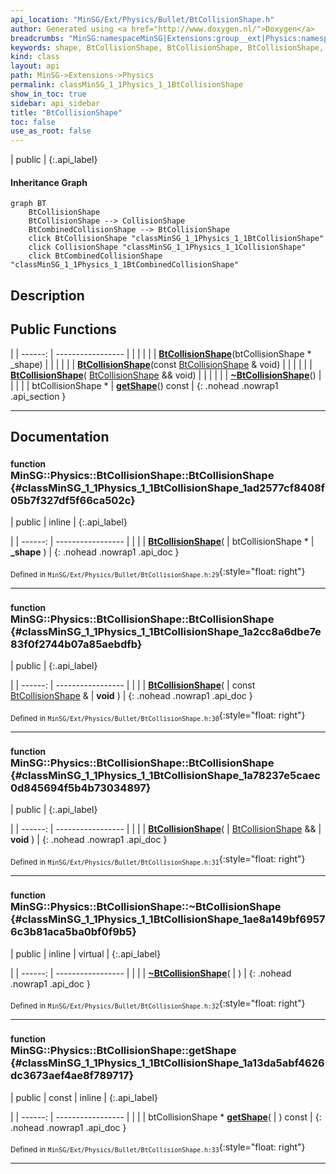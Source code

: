 ```yaml
---
api_location: "MinSG/Ext/Physics/Bullet/BtCollisionShape.h"
author: Generated using <a href="http://www.doxygen.nl/">Doxygen</a>
breadcrumbs: "MinSG:namespaceMinSG|Extensions:group__ext|Physics:namespaceMinSG_1_1Physics"
keywords: shape, BtCollisionShape, BtCollisionShape, BtCollisionShape, ~BtCollisionShape, getShape
kind: class
layout: api
path: MinSG->Extensions->Physics
permalink: classMinSG_1_1Physics_1_1BtCollisionShape
show_in_toc: true
sidebar: api_sidebar
title: "BtCollisionShape"
toc: false
use_as_root: false
---
```


| public |
{:.api_label}

#### Inheritance Graph

```mermaid
graph BT
	BtCollisionShape
	BtCollisionShape --> CollisionShape
	BtCombinedCollisionShape --> BtCollisionShape
	click BtCollisionShape "classMinSG_1_1Physics_1_1BtCollisionShape"
	click CollisionShape "classMinSG_1_1Physics_1_1CollisionShape"
	click BtCombinedCollisionShape "classMinSG_1_1Physics_1_1BtCombinedCollisionShape"
```

## Description





## Public Functions

|
| ------: | ----------------- |
|  | |
|  | **[BtCollisionShape](#classMinSG_1_1Physics_1_1BtCollisionShape_1ad2577cf8408f05b7f327df5f66ca502c)**(btCollisionShape * _shape) |
|  | |
|  | **[BtCollisionShape](#classMinSG_1_1Physics_1_1BtCollisionShape_1a2cc8a6dbe7e83f0f2744b07a85aebdfb)**(const [BtCollisionShape](classMinSG_1_1Physics_1_1BtCollisionShape) & void) |
|  | |
|  | **[BtCollisionShape](#classMinSG_1_1Physics_1_1BtCollisionShape_1a78237e5caec0d845694f5b4b73034897)**( [BtCollisionShape](classMinSG_1_1Physics_1_1BtCollisionShape) && void) |
|  | |
|  | **[~BtCollisionShape](#classMinSG_1_1Physics_1_1BtCollisionShape_1ae8a149bf69576c3b81aca5ba0bf0f9b5)**() |
|  | |
| btCollisionShape * | **[getShape](#classMinSG_1_1Physics_1_1BtCollisionShape_1a13da5abf4626dc3673aef4ae8f789717)**() const |
{: .nohead .nowrap1 .api_section }


-------------------------------------------------------------------

## Documentation

### <small>function</small><br/> MinSG::Physics::BtCollisionShape::BtCollisionShape {#classMinSG_1_1Physics_1_1BtCollisionShape_1ad2577cf8408f05b7f327df5f66ca502c}

| public | inline |
{:.api_label}

|
| ------: | ----------------- |
|  |
|  **[BtCollisionShape](#classMinSG_1_1Physics_1_1BtCollisionShape_1ad2577cf8408f05b7f327df5f66ca502c)**( | btCollisionShape * | **_shape** ) |
{: .nohead .nowrap1 .api_doc }





<sub>Defined in `MinSG/Ext/Physics/Bullet/BtCollisionShape.h:29`</sub>{:style="float: right"}

-------------------------------------------------------------------

### <small>function</small><br/> MinSG::Physics::BtCollisionShape::BtCollisionShape {#classMinSG_1_1Physics_1_1BtCollisionShape_1a2cc8a6dbe7e83f0f2744b07a85aebdfb}

| public |
{:.api_label}

|
| ------: | ----------------- |
|  |
|  **[BtCollisionShape](#classMinSG_1_1Physics_1_1BtCollisionShape_1a2cc8a6dbe7e83f0f2744b07a85aebdfb)**( | const [BtCollisionShape](classMinSG_1_1Physics_1_1BtCollisionShape) & | **void** ) |
{: .nohead .nowrap1 .api_doc }





<sub>Defined in `MinSG/Ext/Physics/Bullet/BtCollisionShape.h:30`</sub>{:style="float: right"}

-------------------------------------------------------------------

### <small>function</small><br/> MinSG::Physics::BtCollisionShape::BtCollisionShape {#classMinSG_1_1Physics_1_1BtCollisionShape_1a78237e5caec0d845694f5b4b73034897}

| public |
{:.api_label}

|
| ------: | ----------------- |
|  |
|  **[BtCollisionShape](#classMinSG_1_1Physics_1_1BtCollisionShape_1a78237e5caec0d845694f5b4b73034897)**( |  [BtCollisionShape](classMinSG_1_1Physics_1_1BtCollisionShape) && | **void** ) |
{: .nohead .nowrap1 .api_doc }





<sub>Defined in `MinSG/Ext/Physics/Bullet/BtCollisionShape.h:31`</sub>{:style="float: right"}

-------------------------------------------------------------------

### <small>function</small><br/> MinSG::Physics::BtCollisionShape::~BtCollisionShape {#classMinSG_1_1Physics_1_1BtCollisionShape_1ae8a149bf69576c3b81aca5ba0bf0f9b5}

| public | inline | virtual |
{:.api_label}

|
| ------: | ----------------- |
|  |
|  **[~BtCollisionShape](#classMinSG_1_1Physics_1_1BtCollisionShape_1ae8a149bf69576c3b81aca5ba0bf0f9b5)**( |  ) |
{: .nohead .nowrap1 .api_doc }





<sub>Defined in `MinSG/Ext/Physics/Bullet/BtCollisionShape.h:32`</sub>{:style="float: right"}

-------------------------------------------------------------------

### <small>function</small><br/> MinSG::Physics::BtCollisionShape::getShape {#classMinSG_1_1Physics_1_1BtCollisionShape_1a13da5abf4626dc3673aef4ae8f789717}

| public | const | inline |
{:.api_label}

|
| ------: | ----------------- |
|  |
| btCollisionShape * **[getShape](#classMinSG_1_1Physics_1_1BtCollisionShape_1a13da5abf4626dc3673aef4ae8f789717)**( |  ) const |
{: .nohead .nowrap1 .api_doc }





<sub>Defined in `MinSG/Ext/Physics/Bullet/BtCollisionShape.h:33`</sub>{:style="float: right"}

-------------------------------------------------------------------

